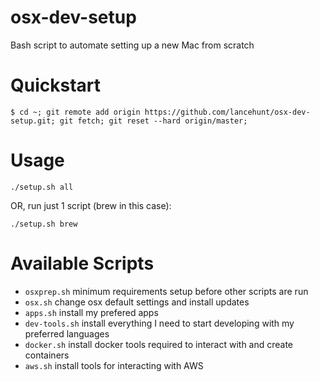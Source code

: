 # osx-dev-setup
Bash script to automate setting up a new Mac from scratch

# Quickstart
```
$ cd ~; git remote add origin https://github.com/lancehunt/osx-dev-setup.git; git fetch; git reset --hard origin/master;
```

# Usage

```
./setup.sh all
```

OR, run just 1 script (brew in this case):

```
./setup.sh brew
```

# Available Scripts

* `osxprep.sh` minimum requirements setup before other scripts are run
* `osx.sh` change osx default settings and install updates
* `apps.sh` install my prefered apps
* `dev-tools.sh` install everything I need to start developing with my preferred languages
* `docker.sh` install docker tools required to interact with and create containers
* `aws.sh` install tools for interacting with AWS





